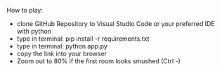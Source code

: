 How to play:

* clone GitHub Repository to Visual Studio Code or your preferred IDE with python
* type in terminal: pip install -r requirements.txt
* type in terminal: python app.py
* copy the link into your browser
* Zoom out to 80% if the first room looks smushed (Ctrl -)
